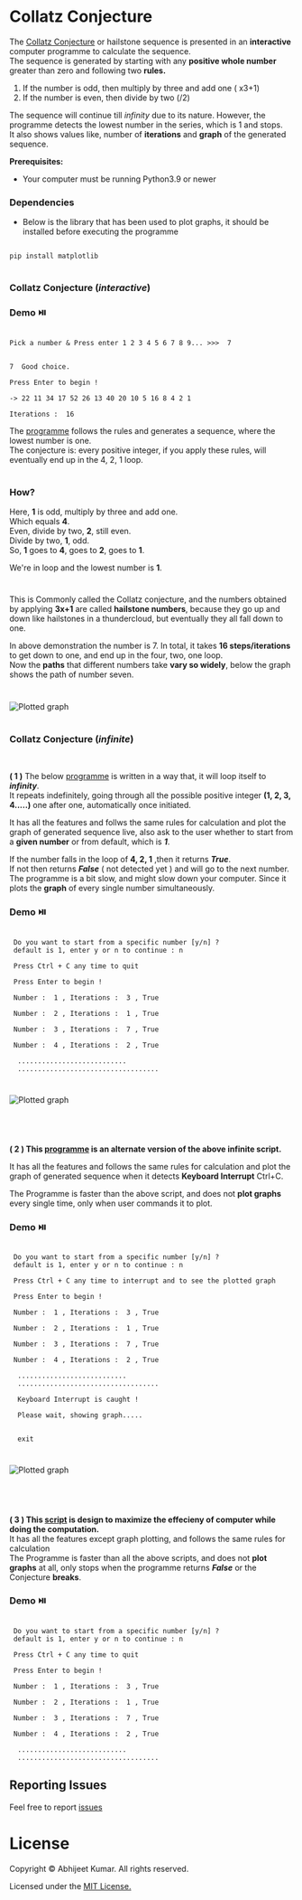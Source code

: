 # Collatz Conjecture
The [Collatz Conjecture](https://en.m.wikipedia.org/wiki/Collatz_conjecture) or hailstone sequence is presented in an **interactive** computer programme to calculate the sequence.</br> 
The sequence is generated by starting with any **positive whole number** greater than zero and following two **rules.**
1. If the number is odd, then multiply by three and add one ( x3+1)
2. If the number is even, then divide by two (/2)

The sequence will continue till *infinity* due to its nature. However, the programme detects the lowest number in the series, which is 1 and stops.</br>
It also shows values like, number of **iterations** and **graph** of the generated sequence.</br>

**Prerequisites:**
* Your computer must be running Python3.9 or newer

### Dependencies
* Below is the library that has been used to plot graphs, it should be installed before executing the programme
```

pip install matplotlib

```

#
### Collatz Conjecture (_interactive_)


### Demo ⏯️

```

Pick a number & Press enter 1 2 3 4 5 6 7 8 9... >>>  7


7  Good choice.

Press Enter to begin !

-> 22 11 34 17 52 26 13 40 20 10 5 16 8 4 2 1

Iterations :  16

```


The [programme](scripts/main.py) follows the rules and generates a sequence, where the lowest number is one.</br>
The conjecture is: every positive integer, if you apply these rules, will eventually end up in the 4, 2, 1 loop.
#
### How?

Here, **1** is odd, multiply by three and add one.</br>
Which equals **4**.</br>
Even, divide by two, **2**, still even.</br>
Divide by two, **1**, odd.</br>
So, **1** goes to **4**, goes to **2**, goes to **1**.</br>

We're in loop and the lowest number is **1**.</br>
#

This is Commonly called the Collatz conjecture, and the numbers obtained by applying **3x+1** are called **hailstone numbers**, because  they go up and down like hailstones in a thundercloud, but eventually they all fall down to one.</br>


In above demonstration the number is 7. In total, it takes **16 steps/iterations** to get down to one, and end up in the four, two, one loop.</br>
 Now the **paths** that different numbers take **vary so widely**, below the graph shows the path of number seven.

#
![Plotted graph](graphs/collatz-github.gif)
#


### Collatz Conjecture (_infinite_)
</br>

**( 1 )** The below [programme](scripts/main_live_graph_infinite.py) is written in a way that, it will loop itself to ***infinity***.</br>
It repeats indefinitely, going through all the possible positive integer **(1, 2, 3, 4.....)** one after one, automatically once initiated.</br>

It has all the features and follws the same rules for calculation and plot the graph of generated sequence live, also ask to the user whether to start from a **given number** or from default, which is ***1***.</br>

If the number falls in the loop of **4, 2, 1** ,then it returns ***True***.</br>
If not then returns ***False*** ( not detected yet ) and will go to the next number.</br>
The programme is a bit slow, and might slow down your computer.
Since it plots the **graph** of every single number simultaneously.

### Demo ⏯️
```

 Do you want to start from a specific number [y/n] ?
 default is 1, enter y or n to continue : n
 
 Press Ctrl + C any time to quit 

 Press Enter to begin ! 

 Number :  1 , Iterations :  3 , True  

 Number :  2 , Iterations :  1 , True  

 Number :  3 , Iterations :  7 , True  

 Number :  4 , Iterations :  2 , True  

  ...........................
  ...................................
```
#
![Plotted graph](graphs/collatz-infinite-github.gif)
#
</br>


**( 2 ) This [programme](scripts/main_graph_infinite.py) is an alternate version of the above infinite script.**</br>

It has all the features and follows the same rules for calculation and plot the graph of 
generated sequence when it detects **Keyboard Interrupt** Ctrl+C.</br>

The  Programme  is faster than the above script, and does not **plot graphs** every single time, only when user commands it to plot.

### Demo ⏯️
```

 Do you want to start from a specific number [y/n] ?
 default is 1, enter y or n to continue : n
 
 Press Ctrl + C any time to interrupt and to see the plotted graph  

 Press Enter to begin ! 

 Number :  1 , Iterations :  3 , True  

 Number :  2 , Iterations :  1 , True  

 Number :  3 , Iterations :  7 , True  

 Number :  4 , Iterations :  2 , True  

  ...........................
  ...................................

  Keyboard Interrupt is caught ! 

  Please wait, showing graph..... 


  exit 

```
#
![Plotted graph](graphs/collatz-infinite2-github.gif)
#
</br>

**( 3 ) This [script](scripts/main_infinite.py) is design to maximize the effecieny of computer while doing the computation.**</br>
It has all the features except graph plotting, and follows the same rules for calculation</br>
The  Programme  is faster than all the above scripts, and does not **plot graphs** at all, only stops when the programme returns ***False*** or the Conjecture **breaks**.
### Demo ⏯️
```

 Do you want to start from a specific number [y/n] ?
 default is 1, enter y or n to continue : n
 
 Press Ctrl + C any time to quit 

 Press Enter to begin ! 

 Number :  1 , Iterations :  3 , True  

 Number :  2 , Iterations :  1 , True  

 Number :  3 , Iterations :  7 , True  

 Number :  4 , Iterations :  2 , True  

  ...........................
  ...................................
```


## Reporting Issues
Feel free to report [issues](https://github.com/Abhijeetbyte/Collatz-conjecture/issues/new)

# License

Copyright © Abhijeet Kumar. All rights reserved.

Licensed under the [MIT License.](LICENSE) 


